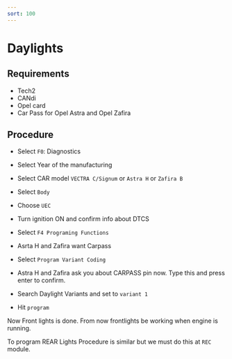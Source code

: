 ```yaml
---
sort: 100
---
```


# Daylights


## Requirements

* Tech2
* CANdi
* Opel card
* Car Pass for Opel Astra and Opel Zafira
## Procedure

* Select `F0`: Diagnostics

* Select Year of the manufacturing

* Select CAR model `VECTRA C/Signum` or `Astra H` or `Zafira B`

* Select `Body`

* Choose `UEC`

* Turn ignition ON and confirm info about DTCS

* Select `F4 Programing Functions`

* Asrta H and Zafira want Carpass

* Select `Program Variant Coding`

* Astra H and Zafira ask you about CARPASS pin now. Type this and press enter to confirm.

* Search Daylight Variants and set to `variant 1`

* Hit `program`

Now Front lights is done. From now frontlights be working when engine is running. 

To program REAR Lights Procedure is similar but we must do this at `REC` module.
